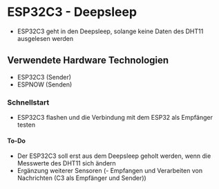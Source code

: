 # ESP32C3 - Deepsleep

- ESP32C3 geht in den Deepsleep, solange keine Daten des DHT11 ausgelesen werden

## Verwendete Hardware Technologien

- ESP32C3 (Sender)
- ESPNOW (Senden)


### Schnellstart

- ESP32C3 flashen und die Verbindung mit dem ESP32 als Empfänger testen

#### To-Do

- Der ESP32C3 soll erst aus dem Deepsleep geholt werden, wenn die Messwerte des DHT11 sich ändern
- Ergänzung weiterer Sensoren
(- Empfangen und Verarbeiten von Nachrichten (C3 als Empfänger und Sender))
